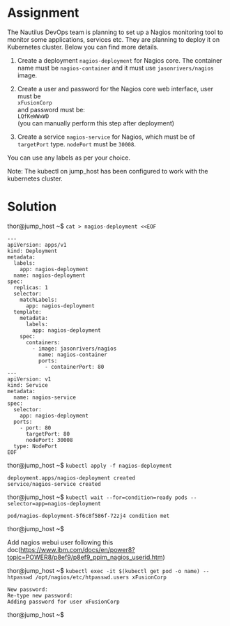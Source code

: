 # Assignment
The Nautilus DevOps team is planning to set up a Nagios monitoring tool to monitor some applications, services etc. 
They are planning to deploy it on Kubernetes cluster. Below you can find more details.

1) Create a deployment `nagios-deployment` for Nagios core. The container name must be `nagios-container` and it must use `jasonrivers/nagios` image.

2) Create a user and password for the Nagios core web interface,
  user must be  
    `xFusionCorp`  
  and password must be:  
    `LQfKeWWxWD`  
  (you can manually perform this step after deployment)

3) Create a service `nagios-service` for Nagios, which must be of `targetPort` type. `nodePort` must be `30008`.

You can use any labels as per your choice.

Note: The kubectl on jump_host has been configured to work with the kubernetes cluster.

# Solution
thor@jump_host ~$ `cat > nagios-deployment <<EOF`
```
---
apiVersion: apps/v1
kind: Deployment
metadata:
  labels:
    app: nagios-deployment
  name: nagios-deployment
spec:
  replicas: 1
  selector:
    matchLabels:
      app: nagios-deployment
  template:
    metadata:
      labels:
        app: nagios-deployment
    spec:
      containers:
        - image: jasonrivers/nagios
          name: nagios-container
          ports:
            - containerPort: 80
---
apiVersion: v1
kind: Service
metadata:
  name: nagios-service
spec:
  selector:
    app: nagios-deployment
  ports:
    - port: 80
      targetPort: 80
      nodePort: 30008
  type: NodePort
EOF
```
thor@jump_host ~$ `kubectl apply -f nagios-deployment` 
```
deployment.apps/nagios-deployment created
service/nagios-service created
```
thor@jump_host ~$ `kubectl wait --for=condition=ready pods --selector=app=nagios-deployment`
```
pod/nagios-deployment-5f6c8f586f-72zj4 condition met
```
thor@jump_host ~$ 

Add nagios webui user following this doc(https://www.ibm.com/docs/en/power8?topic=POWER8/p8ef9/p8ef9_ppim_nagios_userid.htm)  

thor@jump_host ~$ `kubectl exec -it $(kubectl get pod -o name) -- htpasswd /opt/nagios/etc/htpasswd.users xFusionCorp`
```
New password: 
Re-type new password: 
Adding password for user xFusionCorp
```
thor@jump_host ~$ 

